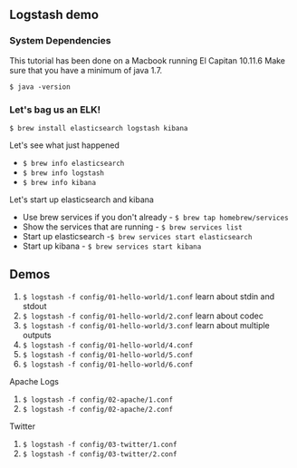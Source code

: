## Logstash demo

### System Dependencies
This tutorial has been done on a Macbook running El Capitan 10.11.6 Make sure that you have a minimum of java 1.7.

`$ java -version`

### Let's bag us an ELK!

`$ brew install elasticsearch logstash kibana`

Let's see what just happened

* `$ brew info elasticsearch`
* `$ brew info logstash`
* `$ brew info kibana`

Let's start up elasticsearch and kibana

* Use brew services if you don't already - `$ brew tap homebrew/services`
* Show the services that are running - `$ brew services list`
* Start up elasticsearch -`$ brew services start elasticsearch`
* Start up kibana - `$ brew services start kibana`

## Demos

1. `$ logstash -f config/01-hello-world/1.conf` learn about stdin and stdout
1. `$ logstash -f config/01-hello-world/2.conf` learn about codec
1. `$ logstash -f config/01-hello-world/3.conf` learn about multiple outputs
1. `$ logstash -f config/01-hello-world/4.conf`
1. `$ logstash -f config/01-hello-world/5.conf`
1. `$ logstash -f config/01-hello-world/6.conf`

Apache Logs

1. `$ logstash -f config/02-apache/1.conf`
1. `$ logstash -f config/02-apache/2.conf`

Twitter

1. `$ logstash -f config/03-twitter/1.conf`
1. `$ logstash -f config/03-twitter/2.conf`
